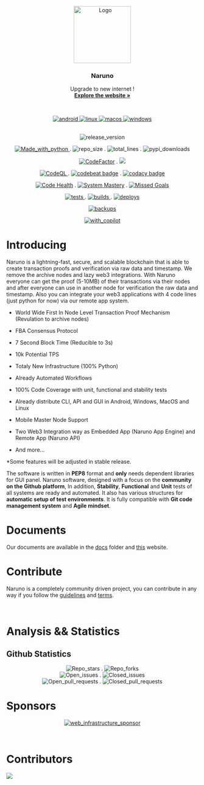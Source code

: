 <p align="center">
  <a href="https://github.com/Naruno/Naruno">
    <img src="https://naruno.org/goaxisar/2023/03/transparant-logo-1.png" alt="Logo" width="150" height="150">
  </a>

  <h3 align="center">Naruno</h3>

  <p align="center">
    Upgrade to new internet !
    <br />
    <a href="https://naruno.org/"><strong>Explore the website »</strong></a>
    <br />
    </p>
    <br>
    <p align="center">
    <a href="https://docs.naruno.org/getting-started/installations/downloads.html#dowloads-for-users">
    <img src="https://img.shields.io/badge/Android-3DDC84?style=for-the-badge&logo=android&logoColor=white" alt="android">
    </a>
    <a href="https://docs.naruno.org/getting-started/installations/downloads.html#dowloads-for-users">
   <img src="https://img.shields.io/badge/Linux-FCC624?style=for-the-badge&logo=linux&logoColor=black" alt="linux">
   </a>
   <a href="https://docs.naruno.org/getting-started/installations/downloads.html#dowloads-for-users">
   <img src="https://img.shields.io/badge/mac%20os-000000?style=for-the-badge&logo=apple&logoColor=white" alt="macos">
   </a>
   <a href="https://docs.naruno.org/getting-started/installations/downloads.html#dowloads-for-users">
   <img src="https://img.shields.io/badge/Windows-0078D6?style=for-the-badge&logo=windows&logoColor=white" alt="windows">
   </a>
  <br> <br>

  </p>
  <p align="center">
  <img src="https://img.shields.io/github/v/release/Naruno/Naruno" alt="release_version">
  </p>
  <p align="center">
  <a href="https://www.python.org/">
  <img src="https://img.shields.io/badge/Made%20with-Python-1f425f.svg" alt="Made_with_python">
  </a>
  .
  <img src="https://img.shields.io/github/repo-size/Naruno/Naruno" alt="repo_size">
  .
  <img  src="https://img.shields.io/tokei/lines/github/Naruno/Naruno" alt="total_lines">
  .
  <img src="https://static.pepy.tech/personalized-badge/naruno?period=total&units=international_system&left_color=grey&right_color=blue&left_text=PyPI%20Downloads" alt="pypi_downloads">
  </p>

  <p align="center">
  <a href="https://www.codefactor.io/repository/github/naruno/naruno"><img src="https://www.codefactor.io/repository/github/naruno/naruno/badge" alt="CodeFactor" /></a>
  .
  <a href="https://codecov.io/gh/Naruno/Naruno" >
   <img src="https://codecov.io/gh/Naruno/Naruno/branch/master/graph/badge.svg?token=YT9JQFBIPN"/>
   </a>
  </p>

  <p align="center">
    <a href="https://github.com/Naruno/Naruno/actions/workflows/codeql-analysis.yml">
  <img src="https://github.com/Naruno/Naruno/actions/workflows/codeql-analysis.yml/badge.svg" alt="CodeQL">
  </a>
  .
  <a href="https://codebeat.co/projects/github-com-naruno-naruno-master"><img alt="codebeat badge" src="https://codebeat.co/badges/1365faa1-70b1-41d9-80df-4ee49f798e1a" /></a>
  .
  <a href="https://www.codacy.com/gh/Naruno/Naruno/dashboard?utm_source=github.com&amp;utm_medium=referral&amp;utm_content=Naruno/Naruno&amp;utm_campaign=Badge_Grade"><img  alt="codacy badge" src="https://app.codacy.com/project/badge/Grade/b6a1e33964ac4759bc36a02763ca9bcb"/></a>
  </p>

  <p align="center">
  <a href="https://codescene.io/projects/39498"><img src="https://codescene.io/projects/39498/status-badges/code-health" alt="Code Health"></a>
  .
  <a href="https://codescene.io/projects/39498"><img src="https://codescene.io/projects/39498/status-badges/system-mastery" alt="System Mastery"></a>
  .
  <a href="https://codescene.io/projects/39498"><img src="https://codescene.io/projects/39498/status-badges/missed-goals" alt="Missed Goals"></a>
  </p>

  <p align="center">
   <a href="https://github.com/Naruno/Naruno/actions/workflows/tests.yml">
  <img src="https://github.com/Naruno/Naruno/actions/workflows/tests.yml/badge.svg" alt="tests">
  <a/>
     .
   <a href="https://github.com/Naruno/Naruno/actions/workflows/builds.yml">
  <img src="https://github.com/Naruno/Naruno/actions/workflows/builds.yml/badge.svg" alt="builds">
  <a/>
  .
   <a href="https://github.com/Naruno/Naruno/actions/workflows/deploys.yml">
  <img src="https://github.com/Naruno/Naruno/actions/workflows/deploys.yml/badge.svg" alt="deploys">
  <a/>
  </p>
  <p align="center">
  <a href="https://cloudback.it">
  <img src="https://cloudback.it/badge/Naruno/Naruno" alt="backups">
  </a>
  </p>

  <p align="center">
   <a href="https://github.com/features/copilot/">
  <img src="https://img.shields.io/badge/With-Copilot-292242" alt="with_copilot">
  <a/>
  </p>

# Introducing

Naruno is a lightning-fast, secure, and scalable blockchain that is able to create transaction proofs and verification via raw data and timestamp. We remove the archive nodes and lazy web3 integrations. With Naruno everyone can get the proof (5-10MB) of their transactions via their nodes and after everyone can use in another node for verification the raw data and timestamp. Also you can integrate your web3 applications with 4 code lines (just python for now) via our remote app system.

- World Wide First In Node Level Transaction Proof Mechanism (Revulation to archive nodes)

- FBA Consensus Protocol
- 7 Second Block Time (Reducible to 3s)
- 10k Potential TPS

- Totaly New Infrastructure (100% Python)
- Already Automated Workflows
- 100% Code Coverage with unit, functional and stability tests
- Already distribute CLI, API and GUI in Android, Windows, MacOS and Linux

- Mobile Master Node Support
- Two Web3 Integration way as Embedded App (Naruno App Engine) and Remote App (Naruno API)

- And more...

\*Some features will be adjusted in stable release.

The software is written in **PEP8** format and **only** needs dependent libraries for GUI panel. Naruno software, designed with a focus on the **community on the Github platform**, In addition, **Stability**, **Functional** and **Unit** tests of all systems are ready and automated. It also has various structures for **automatic setup of test environments**. It is fully compatible with **Git code management system** and **Agile mindset**.

# Documents

Our documents are available in the [docs](https://github.com/Naruno/Naruno/tree/master/docs) folder and [this](https://docs.naruno.org/) website.

# Contribute

Naruno is a completely community driven project, you can contribute in any way if you follow the [guidelines](https://github.com/Naruno/Naruno/blob/master/CONTRIBUTING.md) and [terms](https://github.com/Naruno/Naruno/blob/master/CODE_OF_CONDUCT.md).

<br />

# Analysis && Statistics

## Github Statistics

<p align="center">

  <p align="center">
    <img src="https://img.shields.io/github/stars/Naruno/Naruno?style=social" alt="Repo_stars">
  .
  <img src="https://img.shields.io/github/forks/Naruno/Naruno?style=social" alt="Repo_forks">
    <br />
  <img src="https://img.shields.io/github/issues-raw/Naruno/Naruno" alt="Open_issues">
  .
  <img src="https://img.shields.io/github/issues-closed-raw/Naruno/Naruno" alt="Closed_issues">
    <br />
  <img src="https://img.shields.io/github/issues-pr-raw/Naruno/Naruno" alt="Open_pull_requests">
  .
    <img src="https://img.shields.io/github/issues-pr-closed-raw/Naruno/Naruno" alt="Closed_pull_requests">

<br />
  </p>
</p>

# Sponsors

<p align="center">
   <a href="https://narin.net.tr/">
  <img src="https://naruno.org/goaxisar/2023/03/narinhosting340x120.png" alt="web_infrastructure_sponsor">
  <a/>
  </p>

<br/>


# Contributors
<a href="https://github.com/Naruno/Naruno/graphs/contributors">
  <img src="https://contrib.rocks/image?repo=Naruno/Naruno" />
</a>